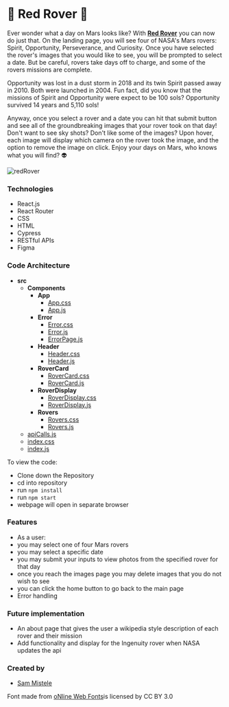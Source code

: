 # 🚀 Red Rover 🚀
Ever wonder what a day on Mars looks like?
With <strong>[Red Rover]()</strong> you can now do just that. On the landing page, you will see four of NASA's Mars rovers: Spirit, Opportunity, Perseverance, and Curiosity. Once you have selected the rover's images that you would like to see, you will be prompted to select a date. But be careful, rovers take days off to charge, and some  of the rovers missions are complete.

Opportunity was lost in a dust storm in 2018 and its twin Spirit passed away in 2010. Both were launched in 2004. Fun fact, did you know that the missions of Spirit and Opportunity were expect to be 100 sols? Opportunity survived 14 years and 5,110 sols!

Anyway, once you select a rover and a date you can hit that submit button and see all of the groundbreaking images that your rover took on that day! Don't want to see sky shots? Don't like some of the images? Upon hover, each image will display which camera on the rover took the image, and the option to remove the image on click. Enjoy your days on Mars, who knows what you will find? 👽


![redRover](https://user-images.githubusercontent.com/89484102/164996738-c939708f-2c60-4fca-8fe8-ff718ef6721c.gif)

### Technologies
- React.js
- React Router
- CSS
- HTML
- Cypress
- RESTful APIs
- Figma

### Code Architecture
  - __src__
    - __Components__
      - __App__
        - [App.css](src/Components/App/App.css)
        - [App.js](src/Components/App/App.js)
      - __Error__
        - [Error.css](src/Components/Error/Error.css)
        - [Error.js](src/components/Error/Error.js)
        - [ErrorPage.js](src/components/Error/ErrorPage.js)
      - __Header__
        - [Header.css](src/components/Header/Header.css)
        - [Header.js](src/components/Header/Header.js)
      - __RoverCard__
        - [RoverCard.css](src/components/RoverCard/RoverCard.css)
        - [RoverCard.js](src/components/RoverCard/RoverCard.js)
      - __RoverDisplay__
        - [RoverDisplay.css](src/components/RoverDisplay/RoverDisplay.css)
        - [RoverDisplay.js](src/components/RoverDisplay/RoverDisplay.js)
      - __Rovers__
        - [Rovers.css](src/components/Rovers/Rovers.css)
        - [Rovers.js](src/components/Rovers/Rovers.js)
    - [apiCalls.js](src/apiCalls.js)
    - [index.css](src/index.css)
    - [index.js](src/index.js)

To view the code:
- Clone down the Repository
- cd into repository
- run `npm install`
- run `npm start`
- webpage will open in separate browser

### Features
- As a user:
- you may select one of four Mars rovers
- you may select a specific date
- you may submit your inputs to view photos from the specified rover for that day
- once you reach the images page you may delete images that you do not wish to see
- you can click the home button to go back to the main page
- Error handling

### Future implementation
- An about page that gives the user a wikipedia style description of each rover and their mission
- Add functionality and display for the Ingenuity rover when NASA updates the api

### Created by
- [Sam Mistele](https://github.com/SamusMist)
<div>Font made from <a href="http://www.onlinewebfonts.com">oNline Web Fonts</a>is licensed by CC BY 3.0</div>
